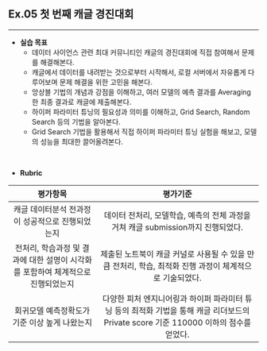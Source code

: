 ## Ex.05 첫 번째 캐글 경진대회
* * *
* **실습 목표**
  * 데이터 사이언스 관련 최대 커뮤니티인 캐글의 경진대회에 직접 참여해서 문제를 해결해본다.
  * 캐글에서 데이터를 내려받는 것으로부터 시작해서, 로컬 서버에서 자유롭게 다루어보며 문제 해결을 위한 고민을 해본다.
  * 앙상블 기법의 개념과 강점을 이해하고, 여러 모델의 예측 결과를 Averaging 한 최종 결과로 캐글에 제출해본다.
  * 하이퍼 파라미터 튜닝의 필요성과 의미를 이해하고, Grid Search, Random Search 등의 기법을 알아본다.
  * Grid Search 기법을 활용해서 직접 하이퍼 파라미터 튜닝 실험을 해보고, 모델의 성능을 최대한 끌어올려본다.


<br/>

* **Rubric**

|**평가항목**|**평가기준**|
|:---:|:---:|
| 캐글 데이터분석 전과정이 성공적으로 진행되었는지|데이터 전처리, 모델학습, 예측의 전체 과정을 거쳐 캐글 submission까지 진행되었다.|
| 전처리, 학습과정 및 결과에 대한 설명이 시각화를 포함하여 체계적으로 진행되었는지|제출된 노트북이 캐글 커널로 사용될 수 있을 만큼 전처리, 학습, 최적화 진행 과정이 체계적으로 기술되었다.|
|  회귀모델 예측정확도가 기준 이상 높게 나왔는지|다양한 피처 엔지니어링과 하이퍼 파라미터 튜닝 등의 최적화 기법을 통해 캐글 리더보드의 Private score 기준 110000 이하의 점수를 얻었다.|
